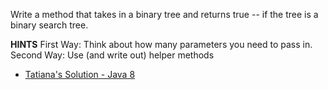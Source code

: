 Write a method that takes in a binary tree and returns true -- if the tree is a binary search tree.

**HINTS**
First Way:  Think about how many parameters you need to pass in.
Second Way:  Use (and write out) helper methods

- [Tatiana's Solution - Java 8](https://github.com/chatasweetie/whiteboarding-and-coding-problems/blob/master/questions/tree_valid_bst/solution/validbst.java)